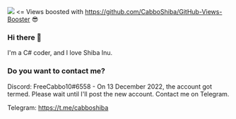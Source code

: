 ![](https://komarev.com/ghpvc/?username=CabboShiba&color=green)   <= Views boosted with https://github.com/CabboShiba/GitHub-Views-Booster 😎

### Hi there 👋

I'm a C# coder, and I love Shiba Inu.

### Do you want to contact me?

Discord: FreeCabbo10#6558 - On 13 December 2022, the account got termed. Please wait until I'll post the new account. Contact me on Telegram.

Telegram: https://t.me/cabboshiba
